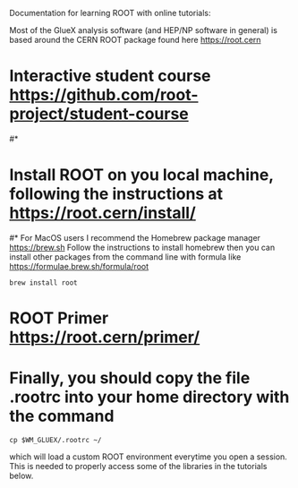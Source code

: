 Documentation for learning ROOT with online tutorials:

Most of the GlueX analysis software (and HEP/NP software in general) is based around the CERN ROOT package found here https://root.cern

# Interactive student course https://github.com/root-project/student-course

#* 

# Install ROOT on you local machine, following the instructions at https://root.cern/install/

#* For MacOS users I recommend the Homebrew package manager https://brew.sh  Follow the instructions to install homebrew then you can install other packages from the command line with formula like https://formulae.brew.sh/formula/root

`brew install root`

# ROOT Primer https://root.cern/primer/



# Finally, you should copy the file .rootrc into your home directory with the command

`cp $WM_GLUEX/.rootrc ~/`

which will load a custom ROOT environment everytime you open a session.  This is needed to properly access some of the libraries in the tutorials below.
